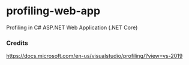 # profiling-web-app
Profiling in C# ASP.NET Web Application (.NET Core)

### Credits
https://docs.microsoft.com/en-us/visualstudio/profiling/?view=vs-2019 <br>

